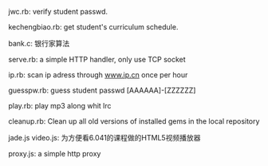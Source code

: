 jwc.rb:  verify student passwd.

kechengbiao.rb:  get student's curriculum schedule.

bank.c: 银行家算法

serve.rb: a simple HTTP handler, only use TCP socket

ip.rb: scan ip adress through www.ip.cn once per hour

guesspw.rb: guess student passwd [AAAAAA]-[ZZZZZZ]

play.rb: play mp3 along whit lrc

cleanup.rb: Clean up all old versions of installed gems in the local repository

jade.js video.js: 为方便看6.041的课程做的HTML5视频播放器

proxy.js: a simple http proxy